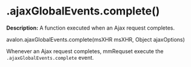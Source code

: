 .ajaxGlobalEvents.complete()
===

**Description:** A function executed when an Ajax request completes.

avalon.ajaxGlobalEvents.complete(msXHR msXHR, Object ajaxOptions)

Whenever an Ajax request completes, mmRequset execute the `.ajaxGlobalEvents.complete` event.
